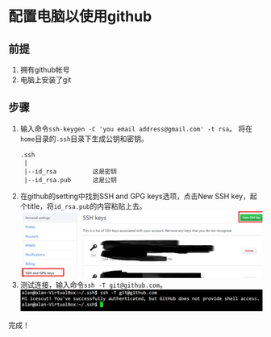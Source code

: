# 配置电脑以使用github

## 前提
1. 拥有github帐号
2. 电脑上安装了git

## 步骤
1. 输入命令`ssh-keygen -C 'you email address@gmail.com' -t rsa`。
    将在`home`目录的`.ssh`目录下生成公钥和密钥。
    ```
    .ssh
     |
     |--id_rsa          这是密钥
     |--id_rsa.pub      这是公钥
    ```
2. 在github的setting中找到SSH and GPG keys选项，点击New SSH key，起个title，将`id_rsa.pub`的内容粘贴上去。
    ![New SSH key](images/github_ssh.png)
3. 测试连接，输入命令`ssh -T git@github.com`。
    ![ssh test](images/github_ssh_test.png)

完成！